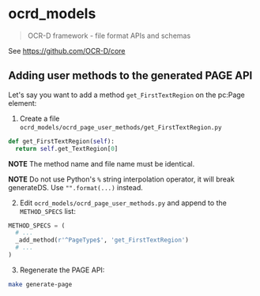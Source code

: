 # ocrd_models

> OCR-D framework - file format APIs and schemas

See https://github.com/OCR-D/core

## Adding user methods to the generated PAGE API

Let's say you want to add a method `get_FirstTextRegion` on the pc:Page element:

1. Create a file `ocrd_models/ocrd_page_user_methods/get_FirstTextRegion.py`

```python
def get_FirstTextRegion(self):
  return self.get_TextRegion[0]
```

 **NOTE** The method name and file name must be identical.

 **NOTE** Do not use Python's `%` string interpolation operator, it will break generateDS. Use `"".format(...)` instead.

2. Edit `ocrd_models/ocrd_page_user_methods.py` and append to the `METHOD_SPECS` list:

```python
METHOD_SPECS = (
  # ...
  _add_method(r'^PageType$', 'get_FirstTextRegion')
  # ...
)
```

3. Regenerate the PAGE API:

```sh
make generate-page
```
